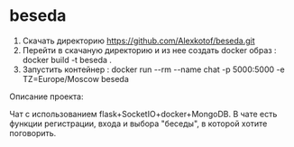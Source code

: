 # beseda
1) Скачать директорию https://github.com/Alexkotof/beseda.git
2) Перейти в скачаную директорию и из нее создать docker образ : docker build -t beseda .
3) Запустить контейнер : docker run --rm --name chat -p 5000:5000 -e TZ=Europe/Moscow beseda

Описание проекта:

Чат с использованием flask+SocketIO+docker+MongoDB.
В чате есть функции регистрации, входа и выбора "беседы", в которой хотите поговорить.
